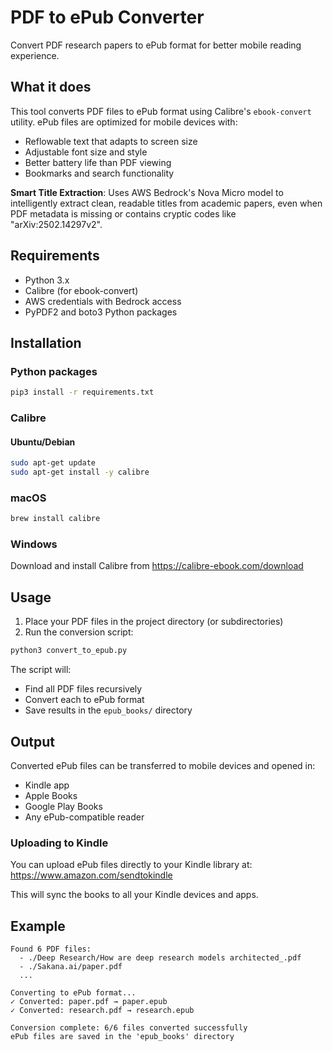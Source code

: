 # PDF to ePub Converter

Convert PDF research papers to ePub format for better mobile reading experience.

## What it does

This tool converts PDF files to ePub format using Calibre's `ebook-convert` utility. ePub files are optimized for mobile devices with:
- Reflowable text that adapts to screen size
- Adjustable font size and style
- Better battery life than PDF viewing
- Bookmarks and search functionality

**Smart Title Extraction**: Uses AWS Bedrock's Nova Micro model to intelligently extract clean, readable titles from academic papers, even when PDF metadata is missing or contains cryptic codes like "arXiv:2502.14297v2".

## Requirements

- Python 3.x
- Calibre (for ebook-convert)
- AWS credentials with Bedrock access
- PyPDF2 and boto3 Python packages

## Installation

### Python packages
```bash
pip3 install -r requirements.txt
```

### Calibre

#### Ubuntu/Debian
```bash
sudo apt-get update
sudo apt-get install -y calibre
```

### macOS
```bash
brew install calibre
```

### Windows
Download and install Calibre from https://calibre-ebook.com/download

## Usage

1. Place your PDF files in the project directory (or subdirectories)
2. Run the conversion script:
```bash
python3 convert_to_epub.py
```

The script will:
- Find all PDF files recursively
- Convert each to ePub format
- Save results in the `epub_books/` directory

## Output

Converted ePub files can be transferred to mobile devices and opened in:
- Kindle app
- Apple Books
- Google Play Books
- Any ePub-compatible reader

### Uploading to Kindle

You can upload ePub files directly to your Kindle library at:
https://www.amazon.com/sendtokindle

This will sync the books to all your Kindle devices and apps.

## Example

```
Found 6 PDF files:
  - ./Deep Research/How are deep research models architected_.pdf
  - ./Sakana.ai/paper.pdf
  ...

Converting to ePub format...
✓ Converted: paper.pdf → paper.epub
✓ Converted: research.pdf → research.epub

Conversion complete: 6/6 files converted successfully
ePub files are saved in the 'epub_books' directory
```
